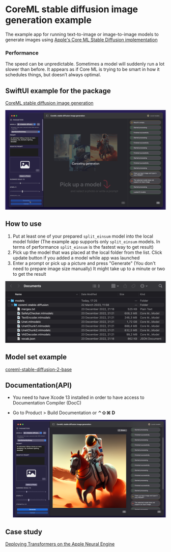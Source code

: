# CoreML stable diffusion image generation example

The example app for running text-to-image or image-to-image models to generate images using [Apple's Core ML Stable Diffusion implementation](https://github.com/apple/ml-stable-diffusion)

### Performance

 The speed can be unpredictable. Sometimes a model will suddenly run a lot slower than before. It appears as if Core ML is trying to be smart in how it schedules things, but doesn’t always optimal.

## SwiftUI example for the package

[CoreML stable diffusion image generation](https://github.com/The-Igor/coreml-stable-diffusion-swift)

  ![The concept](https://github.com/The-Igor/coreml-stable-diffusion-swift-example/blob/main/img/img_08.gif)
 
 ## How to use
  
1. Put at least one of your prepared ``split_einsum`` model into the local model folder (The example app supports only ``split_einsum`` models. In terms of performance ``split_einsum`` is the fastest way to get result)
2. Pick up the model that was placed at the local folder from the list. Click update button if you added a model while app was launched
3. Enter a prompt or pick up a picture and press "Generate" (You don't need to prepare image size manually) It might take up to a minute or two to get the result


  ![The concept](https://github.com/The-Igor/coreml-stable-diffusion-swift-example/blob/main/img/img_03.png)

## Model set example
[coreml-stable-diffusion-2-base](https://huggingface.co/pcuenq/coreml-stable-diffusion-2-base/blob/main/coreml-stable-diffusion-2-base_split_einsum_compiled.zip )


## Documentation(API)
- You need to have Xcode 13 installed in order to have access to Documentation Compiler (DocC)

- Go to Product > Build Documentation or **⌃⇧⌘ D**

  ![The concept](https://github.com/The-Igor/coreml-stable-diffusion-swift-example/blob/main/img/img_01.png)


## Case study
[Deploying Transformers on the Apple Neural Engine](https://machinelearning.apple.com/research/neural-engine-transformers)


